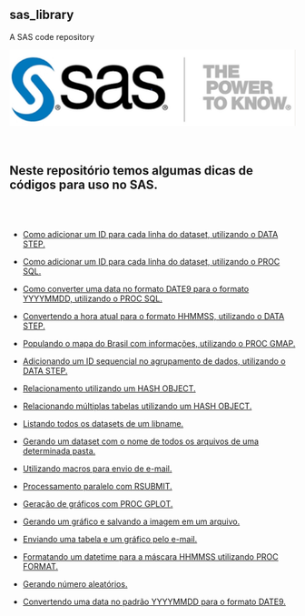 ## sas_library
A SAS code repository

![title](img/sas_logo.png)
<br>
<br>
<br>
## Neste repositório temos algumas dicas de códigos para uso no SAS.
<!--- This respository aims to show SAS tips and tricks.

Just paste the code into SAS and run.
-->
<br>
<br>

* [Como adicionar um ID para cada linha do dataset, utilizando o DATA STEP.](add_row_id_with_data_step.sas)

* [Como adicionar um ID para cada linha do dataset, utilizando o PROC SQL.](add_row_id_with_proc_sql.sas)

* [Como converter uma data no formato DATE9 para o formato YYYYMMDD, utilizando o PROC SQL.](date9_to_yyyymm.sas)

* [Convertendo a hora atual para o formato HHMMSS, utilizando o DATA STEP.](get_mask_hhmmss.sas)

* [Populando o mapa do Brasil com informações, utilizando o PROC GMAP.](generate_brazil_map.sas)

* [Adicionando um ID sequencial no agrupamento de dados, utilizando o DATA STEP.](group_sequential_id.sas)

* [Relacionamento utilizando um HASH OBJECT.](join_with_hash_object.sas)

* [Relacionando múltiplas tabelas utilizando um HASH OBJECT.](join_multiples_tables_with_hash_object.sas)

* [Listando todos os datasets de um libname.](list_dataset_from_libname.sas)

* [Gerando um dataset com o nome de todos os arquivos de uma determinada pasta.](list_folder_2_dataset.sas)

* [Utilizando macros para envio de e-mail.](macro_send_email.sas)

* [Processamento paralelo com RSUBMIT.](parallel_process_with_rsbumit.sas)

* [Geração de gráficos com PROC GPLOT.](plotting_chart.sas)

* [Gerando um gráfico e salvando a imagem em um arquivo.](plotting_chart_save_image_file.sas)

* [Enviando uma tabela e um gráfico pelo e-mail.](plotting_chart_save_image_file_send_email_with_table.sas)

* [Formatando um datetime para a máscara HHMMSS utilizando PROC FORMAT.](proc_format_pict.sas)

* [Gerando número aleatórios.](random_range_number.sas)

* [Convertendo uma data no padrão YYYYMMDD para o formato DATE9.](yyyymmdd_to_date9.sas)
